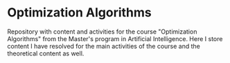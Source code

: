 # Optimization Algorithms

Repository with content and activities for the course "Optimization Algorithms" from the Master's program in Artificial Intelligence. Here I store content I have resolved for the main activities of the course and the theoretical content as well.
